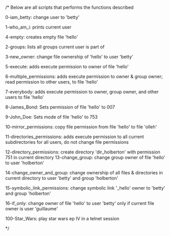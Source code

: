 /*
  Below are all scripts that performs the functions described

  0-iam_betty: change user to 'betty'

  1-who_am_i: prints current user

  4-empty: creates empty file 'hello'

  2-groups: lists all groups current user is part of

  3-new_owner: change file ownership of 'hello' to user 'betty'

  5-execute: adds execute permission to owner of file 'hello'

  6-multiple_permissions: adds execute permission to owner & group owner; read permission to other users, to file 'hello'

  7-everybody: adds execute permission to owner, group owner, and other users to file 'hello'

  8-James_Bond: Sets permission of file 'hello' to 007

  9-John_Doe: Sets mode of file 'hello' to 753

 10-mirror_permissions: copy file permission from file 'hello' to file 'olleh'

 11-directories_permissions: adds execute permission to all current subdirectories for all users, do not change file permissions

 12-directory_permissions: create directory 'dir_holberton' with permission 751 in current directory
 13-change_group: change group owner of file 'hello' to user 'holberton'

 14-change_owner_and_group: change ownership of all files & directories in current directory to user 'betty' and group 'holberton'

 15-symbolic_link_permissions: change symbolic link '_hello' owner to 'betty' and group 'holberton'

 16-if_only: change owner of file 'hello' to user 'betty' only if current file owner is user 'guillaume'

 100-Star_Wars: play star wars ep IV in a telnet session

*/
